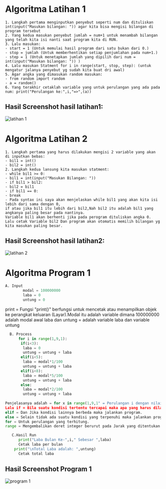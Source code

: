 # Algoritma Latihan 1
```
1. Langkah pertama menginputkan penyebut seperti num dan dituliskan int(input("Masukan bilangan: ")) agar kita bisa mengisi bilangan di program tersebut
2. Yang kedua masukan penyebut jumlah = num+1 untuk menambah bilangan yang telah kita isi nanti saat program kita di RUN.
3. Lalu masukan: 
- start = 1 (Untuk memulai hasil program dari satu bukan dari 0.)
- stop = jumlah (Untuk memberhentikan setiap penjumlahan pada num+1.) 
- step = 1 (Untuk menetapkan jumlah yang dipilih dari num = int(input("Masukan bilangan: ")) )
4. Lalu masukan Statment for i in range(start, stop, step): (untuk mengatur jalanya penyebut yg sudah kita buat dri awal)
5. Agar angka yang dimasukan random masukan:
- from random import random
- a = random()
6. Yang terakhir cetaklah variable yang untuk perulangan yang ada pada num: print("Perulangan ke:",i,"=>",(a))
```

## Hasil Screenshot hasil latihan1:
![latihan 1](https://user-images.githubusercontent.com/56240498/68083568-adedcd00-fe5c-11e9-8447-016fa998ce35.png)

# Algoritma Latihan 2
```
1. Langkah pertama yang harus dilakukan mengisi 2 variable yang akan di inputkan bebas:
- bil1 = int()
- bil2 = int()
2. Langkah kedua lansung kita masukan statment:
- while bil1 >= 0:
- bil1 = int(input("Masukan Bilangan: "))
- if bil1 > bil2:
- bil2 = bil1
- if bil1 == 0:
- break
- Pada syntax ini saya akan menjelaskan while bil1 yang akan kita isi lebih dari sama dengan 0,
if atau jika bil1 itu lebih dari bil2,Nah bil2 itu adalah bil1 yang angkanya paling besar pada nantinya.
Variable bil1 akan berhenti jika pada perogram dituliskan angka 0. 
Lalu cetak Variable bil2 Dan program akan otomatis memilih bilangan yg kita masukan paling besar.
```
## Hasil Screenshot hasil latihan2:
![latihan 2](https://user-images.githubusercontent.com/56240498/68083572-bd6d1600-fe5c-11e9-826f-828fb7fa4ca3.png)

# Algoritma Program 1
```python
A. Input 
        modal = 100000000
        laba = 0
        untung = 0 
```
print = Fungsi "print()" berfungsi untuk mencetak atau menampilkan objek ke perangkat keluaran (Layar).Modal itu adalah variable dimana 100000000 adalah modal awal
laba dan untung = adalah variable laba dan variable untung
```python            
  B. Process
      for i in range(1,9,1):
       if(i<3):
        laba = 0
        untung = untung + laba
       elif(i<5):
        laba = modal*1/100
        untung = untung + laba
       elif(i<8):
        laba = modal*5/100
        untung = untung + laba
       else:
        laba = modal*2/100
        untung = untung + laba
      
Penjelasanya adalah = for x in range(1,9,1" = Perulangan i dengan nilai pertama 1, nilai terakhir 9 dan step 1)
Lalu if = Bila suatu kondisi tertentu tercapai maka apa yang harus dilakukan. Dengan fungsi ini kita bisa menjalankan suatu perintah dalam kondisi tertentu. 
elif = Dan Jika kondisi lainnya berbeda maka jalankan program.
else = Selain tidak ada suatu kondisi yang terpenuhi maka jalankan program
for = Untuk perulangan yang terhitung.
range = Mengembalikan deret integer berurut pada Jarak yang ditentukan dari start sampai stop.
```
```python        
   C.Hasil Run
      print("Laba Bulan Ke-",i," Sebesar ",laba)
      Cetak laba per bulan
    print("\nTotal Laba adalah: ",untung)
      Cetak total laba
```
## Hasil Screenshot Program 1
![program 1](https://user-images.githubusercontent.com/56240498/68083573-c1009d00-fe5c-11e9-86da-5a4a8d92f2ae.png)
